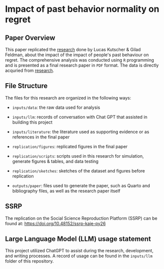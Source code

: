# Impact of past behavior normality on regret

## Paper Overview

This paper replicated the [research](https://www.tandfonline.com/doi/full/10.1080/02699931.2018.1504747) done by Lucas Kutscher & Gilad Feldman, about the impact of the impact of people's past behaviour on regret.
The comprehensive analysis was conducted using `R` programming and is presented as a final research paper in `PDF` format. The data is directly acquried from [research](https://www.tandfonline.com/doi/full/10.1080/02699931.2018.1504747).

## File Structure

The files for this research are organized in the following ways:

-   `inputs/data`: the raw data used for analysis

-   `inputs/llm`: records of conversation with Chat GPT that assisted in building this project

-   `inputs/literature`: the literature used as supporting evidence or as references in the final paper

-   `replication/figures`: replicated figures in the final paper

-   `replication/scripts`: scripts used in this research for simulation, generate figures & tables, and data testing

-   `replication/sketches`: sketches of the dataset and figures before replication

-   `outputs/paper`: files used to generate the paper, such as Quarto and bibliography files, as well as the research paper itself

## SSRP
The replication on the Social Science Reproduction Platform (SSRP) can be found at: https://doi.org/10.48152/ssrp-kaje-py26

## Large Language Model (LLM) usage statement

This project utilized ChatGPT to assist during the research, development, and writing processes. A record of usage can be found in the `inputs/llm` folder of this repository.
